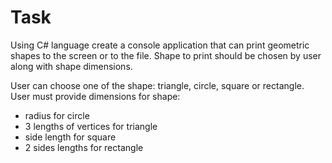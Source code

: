 # Task
Using C# language create a console application that can print geometric shapes to the screen or to the file. Shape to print should be chosen by user along with shape dimensions. 

User can choose one of the shape: triangle, circle, square or rectangle.
User must provide dimensions for shape:
* radius for circle
* 3 lengths of vertices for triangle
* side length for square
* 2 sides lengths for rectangle